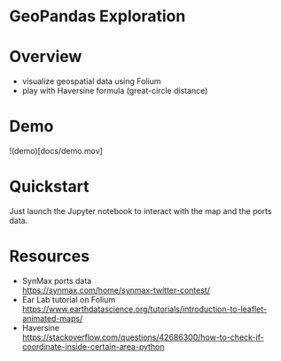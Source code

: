 # GeoPandas Exploration

# Overview

* visualize geospatial data using Folium
* play with Haversine formula (great-circle distance)

# Demo

!(demo)[docs/demo.mov]

# Quickstart

Just launch the Jupyter notebook to interact with the map and the ports data.

# Resources

* SynMax ports data<br>
https://synmax.com/home/synmax-twitter-contest/
* Ear Lab tutorial on Folium<br>
https://www.earthdatascience.org/tutorials/introduction-to-leaflet-animated-maps/
* Haversine<br>
https://stackoverflow.com/questions/42686300/how-to-check-if-coordinate-inside-certain-area-python
